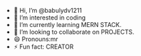 - 👋 Hi, I’m @babulydv1211
- 👀 I’m interested in coding 
- 🌱 I’m currently learning MERN STACK.
- 💞️ I’m looking to collaborate on PROJECTS.
- 😄 Pronouns:mr
- ⚡ Fun fact: CREATOR

<!---
babulydv1211/babulydv1211 is a ✨ special ✨ repository because its `README.md` (this file) appears on your GitHub profile.
You can click the Preview link to take a look at your changes.
--->
